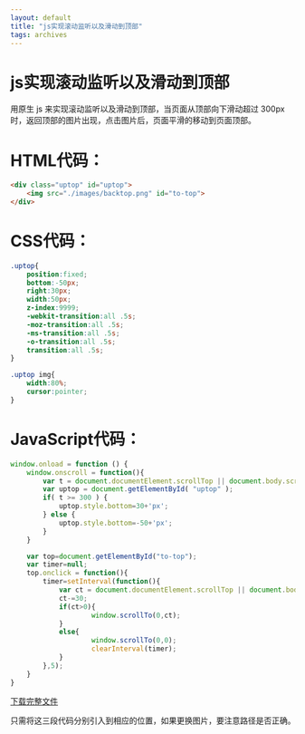 ```yaml
---
layout: default
title: "js实现滚动监听以及滑动到顶部"
tags: archives
---
```


# js实现滚动监听以及滑动到顶部

用原生 js 来实现滚动监听以及滑动到顶部，当页面从顶部向下滑动超过 300px 时，返回顶部的图片出现，点击图片后，页面平滑的移动到页面顶部。

# HTML代码：

```html
<div class="uptop" id="uptop">
	<img src="./images/backtop.png" id="to-top">
</div>
```

# CSS代码：

```css
.uptop{
    position:fixed;
    bottom:-50px;
    right:30px;
    width:50px;
    z-index:9999;
    -webkit-transition:all .5s;
    -moz-transition:all .5s;
    -ms-transition:all .5s;
    -o-transition:all .5s;
    transition:all .5s;
}

.uptop img{
    width:80%;
    cursor:pointer;
}
```

# JavaScript代码：

```javascript
window.onload = function () {
    window.onscroll = function(){ 
        var t = document.documentElement.scrollTop || document.body.scrollTop;  
        var uptop = document.getElementById( "uptop" ); 
        if( t >= 300 ) { 
            uptop.style.bottom=30+'px';
        } else { 
            uptop.style.bottom=-50+'px';
        } 
    } 

    var top=document.getElementById("to-top");
    var timer=null;
    top.onclick = function(){ 
        timer=setInterval(function(){ 
            var ct = document.documentElement.scrollTop || document.body.scrollTop; 
            ct-=30;
            if(ct>0){
                    window.scrollTo(0,ct);
            }
            else{
                    window.scrollTo(0,0);
                    clearInterval(timer);
            }
        },5);
    }
}
```

[下载完整文件](<https://github.com/isArtJay/backtop>)

只需将这三段代码分别引入到相应的位置，如果更换图片，要注意路径是否正确。